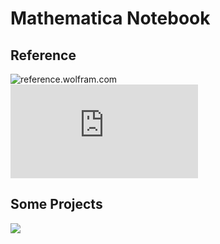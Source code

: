 # Mathematica Notebook
## Reference  
![reference.wolfram.com](http://reference.wolfram.com/language/?source=footer)  
![How to](http://reference.wolfram.com/language/guide/HowToTopics.html)
## Some Projects
![](http://i4.bvimg.com/643282/a85b11f6ddbc2d3a.jpg)  
